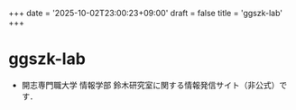 +++
date = '2025-10-02T23:00:23+09:00'
draft = false
title = 'ggszk-lab'
+++
# ggszk-lab

* 開志専門職大学 情報学部 鈴木研究室に関する情報発信サイト（非公式）です．

